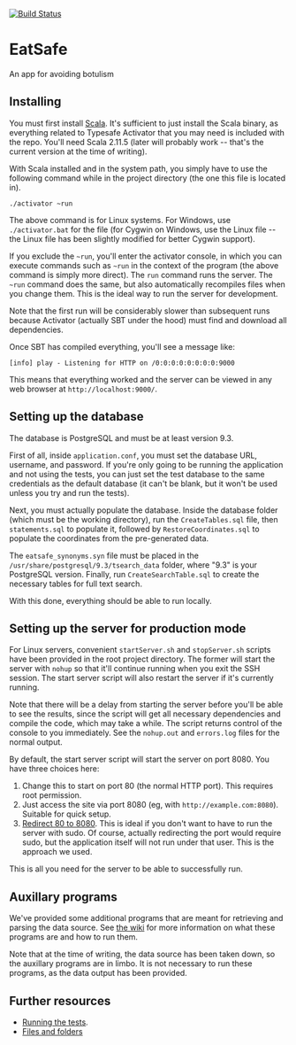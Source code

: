 [![Build Status](https://magnum.travis-ci.com/MikeHoffert/EatSafe.svg?token=yXznwCPJBpA9S1h8k4E4&branch=master)](https://magnum.travis-ci.com/MikeHoffert/EatSafe)

# EatSafe

An app for avoiding botulism

## Installing

You must first install [Scala](http://www.scala-lang.org/download/). It's sufficient to just install
the Scala binary, as everything related to Typesafe Activator that you may need is included with
the repo. You'll need Scala 2.11.5 (later will probably work -- that's the current version at the
time of writing).

With Scala installed and in the system path, you simply have to use the following command while in
the project directory (the one this file is located in).

```
./activator ~run
```

The above command is for Linux systems. For Windows, use `./activator.bat` for the file (for
Cygwin on Windows, use the Linux file -- the Linux file has been slightly modified for better
Cygwin support).

If you exclude the `~run`, you'll enter the activator console, in which you can execute commands
such as `~run` in the context of the program (the above command is simply more direct). The `run`
command runs the server. The `~run` command does the same, but also automatically recompiles files
when you change them. This is the ideal way to run the server for development.

Note that the first run will be considerably slower than subsequent runs because Activator (actually
SBT under the hood) must find and download all dependencies.

Once SBT has compiled everything, you'll see a message like:

```
[info] play - Listening for HTTP on /0:0:0:0:0:0:0:0:9000
```

This means that everything worked and the server can be viewed in any web browser at
`http://localhost:9000/`.

## Setting up the database

The database is PostgreSQL and must be at least version 9.3.

First of all, inside `application.conf`, you must set the database URL, username, and password. If
you're only going to be running the application and not using the tests, you can just set the test
database to the same credentials as the default database (it can't be blank, but it won't be used
unless you try and run the tests).

Next, you must actually populate the database. Inside the database folder (which must be the working
directory), run the `CreateTables.sql` file, then `statements.sql` to populate it, followed by
`RestoreCoordinates.sql` to populate the coordinates from the pre-generated data.

The `eatsafe_synonyms.syn` file must be placed in the `/usr/share/postgresql/9.3/tsearch_data` folder,
where "9.3" is your PostgreSQL version. Finally, run `CreateSearchTable.sql` to create the necessary
tables for full text search.

With this done, everything should be able to run locally.

## Setting up the server for production mode

For Linux servers, convenient `startServer.sh` and `stopServer.sh` scripts have been provided in the
root project directory. The former will start the server with `nohup` so that it'll continue running
when you exit the SSH session. The start server script will also restart the server if it's currently
running.

Note that there will be a delay from starting the server before you'll be able to see the results,
since the script will get all necessary dependencies and compile the code, which may take a while.
The script returns control of the console to you immediately. See the `nohup.out` and `errors.log`
files for the normal output.

By default, the start server script will start the server on port 8080. You have three choices here:

1. Change this to start on port 80 (the normal HTTP port). This requires root permission.
2. Just access the site via port 8080 (eg, with `http://example.com:8080`). Suitable for quick
   setup.
3. [Redirect 80 to 8080](http://www.cyberciti.biz/faq/linux-port-redirection-with-iptables/). This
   is ideal if you don't want to have to run the server with sudo. Of course, actually redirecting
   the port would require sudo, but the application itself will not run under that user. This is
   the approach we used.

This is all you need for the server to be able to successfully run.

## Auxillary programs

We've provided some additional programs that are meant for retrieving and parsing the data source.
See [the wiki](https://github.com/MikeHoffert/EatSafe/wiki/Running-auxillary-programs) for more
information on what these programs are and how to run them.

Note that at the time of writing, the data source has been taken down, so the auxillary programs are
in limbo. It is not necessary to run these programs, as the data output has been provided.

## Further resources

* [Running the tests](https://github.com/MikeHoffert/EatSafe/wiki/Running-Tests-2.0).
* [Files and folders](https://github.com/MikeHoffert/EatSafe/wiki/Files-and-folders)